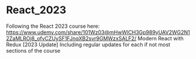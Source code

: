 # React_2023

Following the React 2023 course here: https://www.udemy.com/share/101Wz03@mHwWlCH3Gp989yUAV2WG2N12ZaMLROj8_ofvCZUySF1FJnqXB2svr9GMWzxSALF2/
Modern React with Redux [2023 Update]
Including regular updates for each if not most sections of the course
